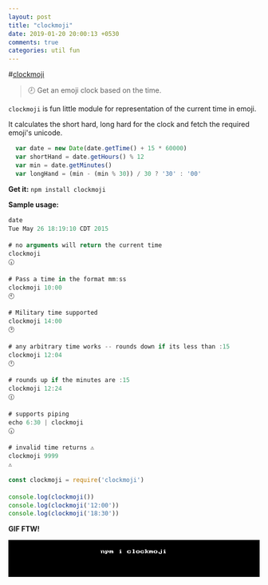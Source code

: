 ```yaml
---
layout: post
title: "clockmoji"
date: 2019-01-20 20:00:13 +0530
comments: true
categories: util fun
---
```


#[clockmoji](https://www.npmjs.com/package/clockmoji)
> 🕗 Get an emoji clock based on the time.

`clockmoji` is fun little module for representation of the current time in emoji.

It calculates the short hard, long hard for the clock and fetch the required emoji's unicode.

```js
  var date = new Date(date.getTime() + 15 * 60000)
  var shortHand = date.getHours() % 12
  var min = date.getMinutes()
  var longHand = (min - (min % 30)) / 30 ? '30' : '00'
```

__Get it:__ `npm install clockmoji`

__Sample usage:__

```js
date
Tue May 26 18:19:10 CDT 2015

# no arguments will return the current time
clockmoji
🕡

# Pass a time in the format mm:ss
clockmoji 10:00
🕙

# Military time supported
clockmoji 14:00
🕑

# any arbitrary time works -- rounds down if its less than :15
clockmoji 12:04
🕛

# rounds up if the minutes are :15
clockmoji 12:24
🕧

# supports piping
echo 6:30 | clockmoji
🕡

# invalid time returns ⚠
clockmoji 9999
⚠
```

```js
const clockmoji = require('clockmoji')

console.log(clockmoji())
console.log(clockmoji('12:00'))
console.log(clockmoji('18:30'))
```


__GIF FTW!__

![clockmoji](/images/clockmoji/clockmoji.gif)
